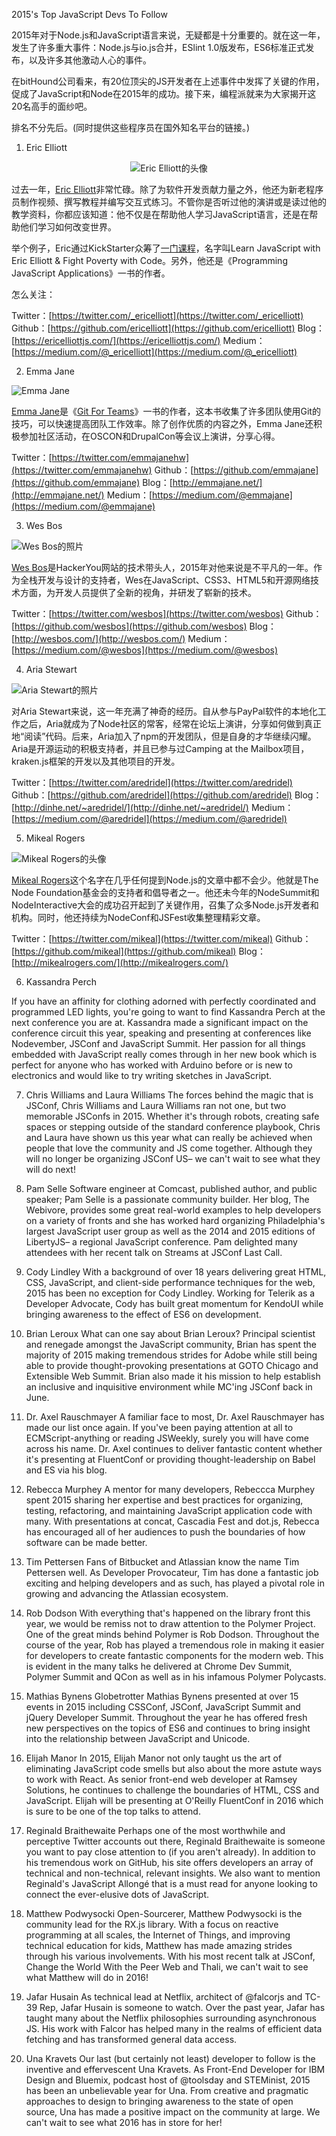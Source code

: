 2015's Top JavaScript Devs To Follow

2015年对于Node.js和JavaScript语言来说，无疑都是十分重要的。就在这一年，发生了许多重大事件：Node.js与io.js合并，ESlint 1.0版发布，ES6标准正式发布，以及许多其他激动人心的事件。

在bitHound公司看来，有20位顶尖的JS开发者在上述事件中发挥了关键的作用，促成了JavaScript和Node在2015年的成功。接下来，编程派就来为大家揭开这20名高手的面纱吧。

排名不分先后。(同时提供这些程序员在国外知名平台的链接。)

1. Eric Elliott

<div style="text-align:center"><img src="http://blog.bithound.io/content/images/2015/12/eric-1.jpeg" alt="Eric Elliott的头像"></div>

过去一年，[Eric Elliott](https://twitter.com/_ericelliott)非常忙碌。除了为软件开发贡献力量之外，他还为新老程序员制作视频、撰写教程并编写交互式练习。不管你是否听过他的演讲或是读过他的教学资料，你都应该知道：他不仅是在帮助他人学习JavaScript语言，还是在帮助他们学习如何改变世界。

举个例子，Eric通过KickStarter众筹了[一门课程](https://www.kickstarter.com/projects/ericelliott/learn-javascript)，名字叫Learn JavaScript with Eric Elliott & Fight Poverty with Code。另外，他还是《Programming JavaScript Applications》一书的作者。

怎么关注：

Twitter：[https://twitter.com/_ericelliott](https://twitter.com/_ericelliott)
Github：[https://github.com/ericelliott](https://github.com/ericelliott)
Blog：[https://ericelliottjs.com/](https://ericelliottjs.com/)
Medium：[https://medium.com/@_ericelliott](https://medium.com/@_ericelliott)

2. Emma Jane

<div><img src="http://blog.bithound.io/content/images/2015/12/Djnof8gw-1.jpg" alt="Emma Jane"></div>

[Emma Jane](https://twitter.com/emmajanehw)是《[Git For Teams](http://www.gitforteams.com/)》一书的作者，这本书收集了许多团队使用Git的技巧，可以快速提高团队工作效率。除了创作优质的内容之外，Emma Jane还积极参加社区活动，在OSCON和DrupalCon等会议上演讲，分享心得。

Twitter：[https://twitter.com/emmajanehw](https://twitter.com/emmajanehw)
Github：[https://github.com/emmajane](https://github.com/emmajane)
Blog：[http://emmajane.net/](http://emmajane.net/)
Medium：[https://medium.com/@emmajane](https://medium.com/@emmajane)

3. Wes Bos

<div><img src="http://blog.bithound.io/content/images/2015/12/LUJ4qL8n-1.jpg" alt="Wes Bos的照片"></div>

[Wes Bos](https://twitter.com/wesbos)是HackerYou网站的技术带头人，2015年对他来说是不平凡的一年。作为全栈开发与设计的支持者，Wes在JavaScript、CSS3、HTML5和开源网络技术方面，为开发人员提供了全新的视角，并研发了崭新的技术。

Twitter：[https://twitter.com/wesbos](https://twitter.com/wesbos)
Github：[https://github.com/wesbos](https://github.com/wesbos)
Blog：[http://wesbos.com/](http://wesbos.com/)
Medium：[https://medium.com/@wesbos](https://medium.com/@wesbos)

4. Aria Stewart

<div><img src="http://blog.bithound.io/content/images/2015/12/aria-1.jpg" alt="Aria Stewart的照片"></div>

对Aria Stewart来说，这一年充满了神奇的经历。自从参与PayPal软件的本地化工作之后，Aria就成为了Node社区的常客，经常在论坛上演讲，分享如何做到真正地“阅读”代码。后来，Aria加入了npm的开发团队，但是自身的才华继续闪耀。Aria是开源运动的积极支持者，并且已参与过Camping at the Mailbox项目，kraken.js框架的开发以及其他项目的开发。

Twitter：[https://twitter.com/aredridel](https://twitter.com/aredridel)
Github：[https://github.com/aredridel](https://github.com/aredridel)
Blog：[http://dinhe.net/~aredridel/](http://dinhe.net/~aredridel/)
Medium：[https://medium.com/@aredridel](https://medium.com/@aredridel)

5. Mikeal Rogers

<div><img src="http://blog.bithound.io/content/images/2015/12/mikeal-1.png" alt="Mikeal Rogers的头像"></div>

[Mikeal Rogers](https://twitter.com/mikeal)这个名字在几乎任何提到Node.js的文章中都不会少。他就是The Node Foundation基金会的支持者和倡导者之一。他还未今年的NodeSummit和NodeInteractive大会的成功召开起到了关键作用，召集了众多Node.js开发者和机构。同时，他还持续为NodeConf和JSFest收集整理精彩文章。

Twitter：[https://twitter.com/mikeal](https://twitter.com/mikeal)
Github：[https://github.com/mikeal](https://github.com/mikeal)
Blog：[http://mikealrogers.com/](http://mikealrogers.com/)

6. Kassandra Perch


If you have an affinity for clothing adorned with perfectly coordinated and programmed LED lights, you're going to want to find Kassandra Perch at the next conference you are at. Kassandra made a significant impact on the conference circuit this year, speaking and presenting at conferences like Nodevember, JSConf and JavaScript Summit. Her passion for all things embedded with JavaScript really comes through in her new book which is perfect for anyone who has worked with Arduino before or is new to electronics and would like to try writing sketches in JavaScript.

7. Chris Williams and Laura Williams
The forces behind the magic that is JSConf, Chris Williams and Laura Williams ran not one, but two memorable JSConfs in 2015. Whether it's through robots, creating safe spaces or stepping outside of the standard conference playbook, Chris and Laura have shown us this year what can really be achieved when people that love the community and JS come together. Although they will no longer be organizing JSConf US– we can't wait to see what they will do next!

8. Pam Selle
Software engineer at Comcast, published author, and public speaker; Pam Selle is a passionate community builder. Her blog, The Webivore, provides some great real-world examples to help developers on a variety of fronts and she has worked hard organizing Philadelphia's largest JavaScript user group as well as the 2014 and 2015 editions of LibertyJS– a regional JavaScript conference. Pam delighted many attendees with her recent talk on Streams at JSConf Last Call.

9. Cody Lindley
With a background of over 18 years delivering great HTML, CSS, JavaScript, and client-side performance techniques for the web, 2015 has been no exception for Cody Lindley. Working for Telerik as a Developer Advocate, Cody has built great momentum for KendoUI while bringing awareness to the effect of ES6 on development.

10. Brian Leroux
What can one say about Brian Leroux? Principal scientist and renegade amongst the JavaScript community, Brian has spent the majority of 2015 making tremendous strides for Adobe while still being able to provide thought-provoking presentations at GOTO Chicago and Extensible Web Summit. Brian also made it his mission to help establish an inclusive and inquisitive environment while MC'ing JSConf back in June.

11. Dr. Axel Rauschmayer
A familiar face to most, Dr. Axel Rauschmayer has made our list once again. If you've been paying attention at all to ECMScript-anything or reading JSWeekly, surely you will have come across his name. Dr. Axel continues to deliver fantastic content whether it's presenting at FluentConf or providing thought-leadership on Babel and ES via his blog.

12. Rebecca Murphey
A mentor for many developers, Rebeccca Murphey spent 2015 sharing her expertise and best practices for organizing, testing, refactoring, and maintaining JavaScript application code with many. With presentations at concat, Cascadia Fest and dot.js, Rebecca has encouraged all of her audiences to push the boundaries of how software can be made better.

13. Tim Pettersen
Fans of Bitbucket and Atlassian know the name Tim Pettersen well. As Developer Provocateur, Tim has done a fantastic job exciting and helping developers and as such, has played a pivotal role in growing and advancing the Atlassian ecosystem.

14. Rob Dodson
With everything that's happened on the library front this year, we would be remiss not to draw attention to the Polymer Project. One of the great minds behind Polymer is Rob Dodson. Throughout the course of the year, Rob has played a tremendous role in making it easier for developers to create fantastic components for the modern web. This is evident in the many talks he delivered at Chrome Dev Summit, Polymer Summit and QCon as well as in his infamous Polymer Polycasts.

15. Mathias Bynens
Globetrotter Mathias Bynens presented at over 15 events in 2015 including CSSConf, JSConf, JavaScript Summit and jQuery Developer Summit. Throughout the year he has offered fresh new perspectives on the topics of ES6 and continues to bring insight into the relationship between JavaScript and Unicode.

16. Elijah Manor
In 2015, Elijah Manor not only taught us the art of eliminating JavaScript code smells but also about the more astute ways to work with React. As senior front-end web developer at Ramsey Solutions, he continues to challenge the boundaries of HTML, CSS and JavaScript. Elijah will be presenting at O'Reilly FluentConf in 2016 which is sure to be one of the top talks to attend.

17. Reginald Braithewaite
Perhaps one of the most worthwhile and perceptive Twitter accounts out there, Reginald Braithewaite is someone you want to pay close attention to (if you aren't already). In addition to his tremendous work on GitHub, his site offers developers an array of technical and non-technical, relevant insights. We also want to mention Reginald's JavaScript Allongé that is a must read for anyone looking to connect the ever-elusive dots of JavaScript.

18. Matthew Podwysocki
Open-Sourcerer, Matthew Podwysocki is the community lead for the RX.js library. With a focus on reactive programming at all scales, the Internet of Things, and improving technical education for kids, Matthew has made amazing strides through his various involvements. With his most recent talk at JSConf, Change the World With the Peer Web and Thali, we can't wait to see what Matthew will do in 2016!

19. Jafar Husain
As technical lead at Netflix, architect of @falcorjs and TC-39 Rep, Jafar Husain is someone to watch. Over the past year, Jafar has taught many about the Netflix philosophies surrounding asynchronous JS. His work with Falcor has helped many in the realms of efficient data fetching and has transformed general data access.

20. Una Kravets
Our last (but certainly not least) developer to follow is the inventive and effervescent Una Kravets. As Front-End Developer for IBM Design and Bluemix, podcast host of @toolsday and STEMinist, 2015 has been an unbelievable year for Una. From creative and pragmatic approaches to design to bringing awareness to the state of open source, Una has made a positive impact on the community at large. We can't wait to see what 2016 has in store for her!